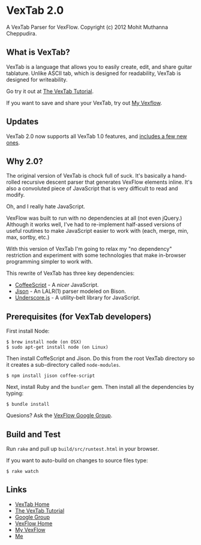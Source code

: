 # VexTab 2.0

A VexTab Parser for VexFlow.
Copyright (c) 2012 Mohit Muthanna Cheppudira.

## What is VexTab?

VexTab is a language that allows you to easily create, edit, and share guitar
tablature. Unlike ASCII tab, which is designed for readability, VexTab is
designed for writeability.

Go try it out at [The VexTab Tutorial](http://vexflow.com/vextab/tutorial.html).

If you want to save and share your VexTab, try out [My Vexflow](http://my.vexflow.com).

## Updates

VexTab 2.0 now supports all VexTab 1.0 features, and [includes a few new ones](http://my.vexflow.com/articles/53?source=enabled).

## Why 2.0?

The original version of VexTab is chock full of suck. It's basically a hand-rolled
recursive descent parser that generates VexFlow elements inline. It's also a
convoluted piece of JavaScript that is very difficult to read and modify.

Oh, and I really hate JavaScript.

VexFlow was built to run with no dependencies at all (not even jQuery.) Although
it works well, I've had to re-implement half-assed versions of useful routines to
make JavaScript easier to work with (each, merge, min, max, sortby, etc.)

With this version of VexTab I'm going to relax my "no dependency" restriction and
experiment with some technologies that make in-browser programming simpler to
work with.

This rewrite of VexTab has three key dependencies:

  * [CoffeeScript](http://coffeescript.org/) - A *nicer* JavaScript.
  * [Jison](http://zaach.github.com/jison/) - An LALR(1) parser modeled on Bison.
  * [Underscore.js](http://underscorejs.org/) - A utility-belt library for JavaScript.

## Prerequisites (for VexTab developers)

First install Node:

    $ brew install node (on OSX)
    $ sudo apt-get install node (on Linux)

Then install CoffeScript and Jison. Do this from the root VexTab directory so it creates a sub-directory called `node-modules`.

    $ npm install jison coffee-script

Next, install Ruby and the `bundler` gem. Then install all the dependencies
by typing:

    $ bundle install

Quesions? Ask the [VexFlow Google Group](https://groups.google.com/forum/?fromgroups#!forum/vexflow).

## Build and Test

Run `rake` and pull up `build/src/runtest.html` in your browser.

If you want to auto-build on changes to source files type:

    $ rake watch

## Links

* [VexTab Home](http://vexflow.com/vextab)
* [The VexTab Tutorial](http://vexflow.com/vextab/tutorial.html)
* [Google Group](https://groups.google.com/forum/?fromgroups#!forum/vexflow)
* [VexFlow Home](http://vextab.com)
* [My VexFlow](http://my.vexflow.com)
* [Me](http://0xfe.muthanna.com)

